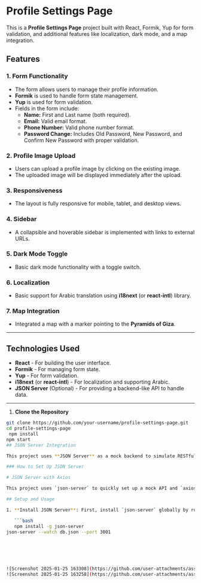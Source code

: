 # Profile Settings Page

This is a **Profile Settings Page** project built with React, Formik, Yup for form validation, and additional features like localization, dark mode, and a map integration.

## Features

### 1. **Form Functionality**
- The form allows users to manage their profile information.
- **Formik** is used to handle form state management.
- **Yup** is used for form validation.
- Fields in the form include:
  - **Name:** First and Last name (both required).
  - **Email:** Valid email format.
  - **Phone Number:** Valid phone number format.
  - **Password Change:** Includes Old Password, New Password, and Confirm New Password with proper validation.

### 2. **Profile Image Upload**
- Users can upload a profile image by clicking on the existing image.
- The uploaded image will be displayed immediately after the upload.

### 3. **Responsiveness**
- The layout is fully responsive for mobile, tablet, and desktop views.

### 4. **Sidebar**
- A collapsible and hoverable sidebar is implemented with links to external URLs.

### 5. **Dark Mode Toggle**
- Basic dark mode functionality with a toggle switch.

### 6. **Localization**
- Basic support for Arabic translation using **i18next** (or **react-intl**) library.

### 7. **Map Integration**
- Integrated a map with a marker pointing to the **Pyramids of Giza**.

---
## Technologies Used

- **React** - For building the user interface.
- **Formik** - For managing form state.
- **Yup** - For form validation.
- **i18next** (or **react-intl**) - For localization and supporting Arabic.
- **JSON Server** (Optional) - For providing a backend-like API to handle data.
---

1. **Clone the Repository**

```bash
git clone https://github.com/your-username/profile-settings-page.git
cd profile-settings-page
 npm install
npm start
## JSON Server Integration

This project uses **JSON Server** as a mock backend to simulate RESTful API operations.

### How to Set Up JSON Server

# JSON Server with Axios

This project uses `json-server` to quickly set up a mock API and `axios` to make HTTP requests to the local server to fetch data.

## Setup and Usage

1. **Install JSON Server**: First, install `json-server` globally by running the following command in your terminal:

   ```bash
   npm install -g json-server
json-server --watch db.json --port 3001






![Screenshot 2025-01-25 163308](https://github.com/user-attachments/assets/c6a83e70-615b-4ead-a836-7f8ca67915f6)
![Screenshot 2025-01-25 163258](https://github.com/user-attachments/assets/d20aa268-2eb0-4832-bb60-16b9015ee3d4)

